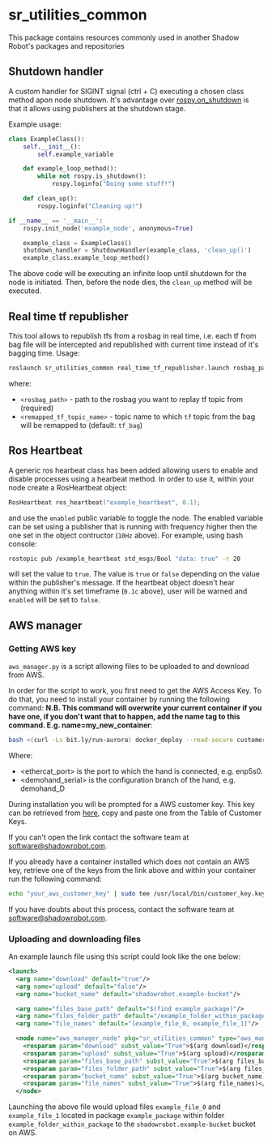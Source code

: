 # sr_utilities_common
This package contains resources commonly used in another Shadow Robot's packages and repositories

## Shutdown handler
A custom handler for SIGINT signal (ctrl + C) executing a chosen class method apon node shutdown. It's advantage over [rospy.on_shutdown](http://wiki.ros.org/rospy/Overview/Initialization%20and%20Shutdown#Registering_shutdown_hooks) is that it allows using publishers at the shutdown stage. 

Example usage:
```python
class ExampleClass():
    self.__init__():
        self.example_variable

    def example_loop_method():
        while not rospy.is_shutdown():
            rospy.loginfo("Doing some stuff!")

    def clean_up():
        rospy.loginfo("Cleaning up!")

if __name__ == '__main__':
    rospy.init_node('example_node', anonymous=True)

    example_class = ExampleClass()
    shutdown_handler = ShutdownHandler(example_class, 'clean_up()')
    example_class.example_loop_method()

```

The above code will be executing an infinite loop until shutdown for the node is initiated. Then, before the node dies, the `clean_up` method will be executed. 

## Real time tf republisher
This tool allows to republish tfs from a rosbag in real time, i.e. each tf from bag file will be intercepted and republished with current time instead of it's bagging time. Usage:

```sh
roslaunch sr_utilities_common real_time_tf_republisher.launch rosbag_path:=<rosbag_path> remapped_tf_topic_name:=<remapped_tf_topic_name>
```
where:
- `<rosbag_path>` - path to the rosbag you want to replay tf topic from (required)
- `<remapped_tf_topic_name>` - topic name to which `tf` topic from the bag will be remapped to (default: `tf_bag`)

## Ros Heartbeat
A generic ros hearbeat class has been added allowing users to enable and disable processes using a hearbeat method. In order to use it, within your node create a RosHeartbeat object:

```c++
RosHeartbeat ros_heartbeat("example_heartbeat", 0.1);
```
and use the `enabled` public variable to toggle the node. The enabled variable can be set using a publisher that is running with frequency higher then the one set in the object contructor (`10Hz` above). For example, using bash console:

```sh
rostopic pub /example_heartbeat std_msgs/Bool "data: true" -r 20
```
will set the value to `true`. The value is `true` or `false` depending on the value within the publisher's message. If the heartbeat object doesn't hear anything within it's set timeframe (`0.1c` above), user will be warned and `enabled` will be set to `false`.

## AWS manager

### Getting AWS key

`aws_manager.py` is a script allowing files to be uploaded to and download from AWS. 

In order for the script to work, you first need to get the AWS Access Key. To do that, you need to install your container by running the following command: 
**N.B. This command will overwrite your current container if you have one, if you don't want that to happen, add the name tag to this command. E.g. name=my_new_container**:

```sh
bash <(curl -Ls bit.ly/run-aurora) docker_deploy --read-secure customer_key use_aws=true product=hand_e ethercat_interface=<ethercat_port> config_branch=<demohand_serial> nvidia_docker=true reinstall=true tag=melodic-release image=shadowrobot/dexterous-hand
```

Where:
- <ethercat_port> is the port to which the hand is connected, e.g. enp5s0.
- <demohand_serial> is the configuration branch of the hand, e.g. demohand_D

During installation you will be prompted for a AWS customer key. This key can be retrieved from [here](http://10.5.1.13/mediawiki/index.php/Customer_Keys_for_uploading_ROS_Logs), copy and paste one from the Table of Customer Keys.

If you can't open the link contact the software team at software@shadowrobot.com.

If you already have a container installed which does not contain an AWS key, retrieve one of the keys from the link above and within your container run the following command:

```sh
echo "your_aws_customer_key" | sudo tee /usr/local/bin/customer_key.key
```

If you have doubts about this process, contact the software team at software@shadowrobot.com.

### Uploading and downloading files

An example launch file using this script could look like the one below:

```xml
<launch>
  <arg name="download" default="true"/>
  <arg name="upload" default="false"/>
  <arg name="bucket_name" default="shadowrobot.example-bucket"/>

  <arg name="files_base_path" default="$(find example_package)"/>
  <arg name="files_folder_path" default="/example_folder_within_package"/>
  <arg name="file_names" default="[example_file_0, example_file_1]"/>

  <node name="aws_manager_node" pkg="sr_utilities_common" type="aws_manager.py" output="screen">
    <rosparam param="download" subst_value="True">$(arg download)</rosparam>
    <rosparam param="upload" subst_value="True">$(arg upload)</rosparam>
    <rosparam param="files_base_path" subst_value="True">$(arg files_base_path)</rosparam>
    <rosparam param="files_folder_path" subst_value="True">$(arg files_folder_path)</rosparam>
    <rosparam param="bucket_name" subst_value="True">$(arg bucket_name)</rosparam>
    <rosparam param="file_names" subst_value="True">$(arg file_names)</rosparam>
  </node>
```

Launching the above file would upload files `example_file_0` and `example_file_1` located in package `example_package` within folder `example_folder_within_package` to the `shadowrobot.example-bucket` bucket on AWS.